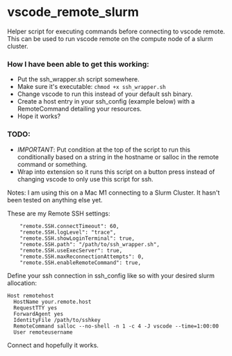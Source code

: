 # vscode_remote_slurm
Helper script for executing commands before connecting to vscode remote. This can be used to run vscode remote on the compute node of a slurm cluster.

### How I have been able to get this working:  
- Put the ssh_wrapper.sh script somewhere.
- Make sure it's executable: `chmod +x ssh_wrapper.sh`
- Change vscode to run this instead of your default ssh binary.
- Create a host entry in your ssh_config (example below) with a RemoteCommand detailing your resources.
- Hope it works?

### TODO:  
- *IMPORTANT*: Put condition at the top of the script to run this conditionally based on a string in the hostname or salloc in the remote command or something.  
- Wrap into extension so it runs this script on a button press instead of changing vscode to only use this script for ssh.


Notes:
I am using this on a Mac M1 connecting to a Slurm Cluster. It hasn't been tested on anything else yet.


These are my Remote SSH settings:
```
    "remote.SSH.connectTimeout": 60,
    "remote.SSH.logLevel": "trace",
    "remote.SSH.showLoginTerminal": true,
    "remote.SSH.path": "/path/to/ssh_wrapper.sh",
    "remote.SSH.useExecServer": true,
    "remote.SSH.maxReconnectionAttempts": 0,
    "remote.SSH.enableRemoteCommand": true,
```


Define your ssh connection in ssh_config like so with your desired slurm allocation:
```
Host remotehost
  HostName your.remote.host
  RequestTTY yes
  ForwardAgent yes
  IdentityFile /path/to/sshkey
  RemoteCommand salloc --no-shell -n 1 -c 4 -J vscode --time=1:00:00
  User remoteusername
```

Connect and hopefully it works.
